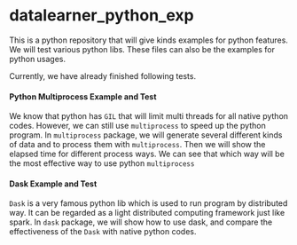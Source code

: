 # datalearner_python_exp
This is a python repository that will give kinds examples for python features. We will test various python libs. These files can also be the examples for python usages.

Currently, we have already finished following tests.

#### Python Multiprocess Example and Test

We know that python has `GIL` that will limit multi threads for all native python codes. However, we can still use `multiprocess` to speed up the python program. In `multiprocess` package, we will generate several different kinds of data and to process them with `multiprocess`. Then we will show the elapsed time for different process ways. We can see that which way will be the most effective way to use python `multiprocess`

#### Dask Example and Test

`Dask` is a very famous python lib which is used to run program by distributed way. It can be regarded as a light distributed computing framework just like spark. In `dask` package, we will show how to use dask, and compare the effectiveness of the `Dask` with native python codes.